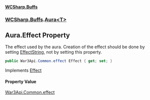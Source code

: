 #### [WCSharp.Buffs](index.md 'index')
### [WCSharp.Buffs](WCSharp.Buffs.md 'WCSharp.Buffs').[Aura&lt;T&gt;](WCSharp.Buffs.Aura_T_.md 'WCSharp.Buffs.Aura<T>')

## Aura<T>.Effect Property

The effect used by the aura. Creation of the effect should be done by setting [EffectString](WCSharp.Buffs.IAura.EffectString.md 'WCSharp.Buffs.IAura.EffectString'), not by setting this property.

```csharp
public War3Api.Common.effect Effect { get; set; }
```

Implements [Effect](WCSharp.Buffs.IAura.Effect.md 'WCSharp.Buffs.IAura.Effect')

#### Property Value
[War3Api.Common.effect](https://docs.microsoft.com/en-us/dotnet/api/War3Api.Common.effect 'War3Api.Common.effect')